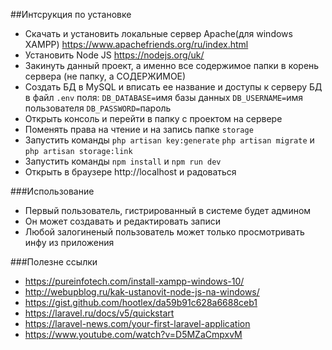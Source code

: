 ##Интсрукция по установке

- Скачать и установить локальные сервер Apache(для windows XAMPP) https://www.apachefriends.org/ru/index.html
- Установить Node JS https://nodejs.org/uk/
- Закинуть данный проект, а именно все содержимое папки в корень сервера (не папку, а СОДЕРЖИМОЕ)
- Создать БД в MySQL и вписать ее название и доступы к серверу БД в файл `.env` поля:
 `DB_DATABASE=`имя базы данных
 `DB_USERNAME=`имя пользователя
 `DB_PASSWORD=`пароль
- Открыть консоль и перейти в папку с проектом на сервере
- Поменять права на чтение и на запись папке `storage`
- Запустить команды `php artisan key:generate` `php artisan migrate` и `php artisan storage:link`
- Запустить команды `npm install` и `npm run dev`
- Открыть в браузере http://localhost и радоваться

###Использование
- Первый пользователь, гистрированный в системе будет админом
- Он может создавать и редактировать записи 
- Любой залогиненый пользователь может только просмотривать инфу из приложения

###Полезне ссылки
- https://pureinfotech.com/install-xampp-windows-10/
- http://webupblog.ru/kak-ustanovit-node-js-na-windows/
- https://gist.github.com/hootlex/da59b91c628a6688ceb1
- https://laravel.ru/docs/v5/quickstart
- https://laravel-news.com/your-first-laravel-application
- https://www.youtube.com/watch?v=D5MZaCmpxvM